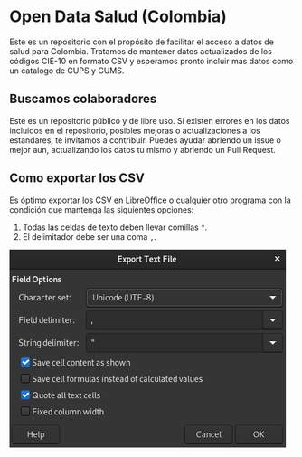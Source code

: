 # Open Data Salud (Colombia)

Este es un repositorio con el propósito de facilitar el acceso a datos de salud
para Colombia. Tratamos de mantener datos actualizados de los códigos CIE-10 en
formato CSV y esperamos pronto incluir más datos como un catalogo de CUPS y
CUMS.

## Buscamos colaboradores

Este es un repositorio público y de libre uso. Si existen errores en los datos
incluidos en el repositorio, posibles mejoras o actualizaciones a los
estandares, te invitamos a contribuir. Puedes ayudar abriendo un issue o mejor
aun, actualizando los datos tu mismo y abriendo un Pull Request.

## Como exportar los CSV

Es óptimo exportar los CSV en LibreOffice o cualquier otro programa con la
condición que mantenga las siguientes opciones:

1. Todas las celdas de texto deben llevar comillas `"`.
2. El delimitador debe ser una coma `,`.

![Opciones LibreOffice Calc](opciones_exportacion.png)
